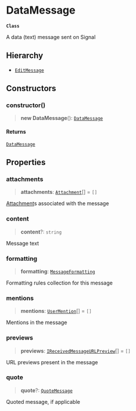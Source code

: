 # DataMessage

**`Class`**

A data (text) message sent on Signal

## Hierarchy

* [`EditMessage`](class.editmessage.md)

## Constructors

### constructor()

> **new DataMessage**(): [`DataMessage`](class.datamessage.md)

#### Returns

[`DataMessage`](class.datamessage.md)

## Properties

### attachments

> **attachments**: [`Attachment`](class.attachment.md)\[] = `[]`

[Attachment](class.attachment.md)s associated with the message

### content

> **content**?: `string`

Message text

### formatting

> **formatting**: [`MessageFormatting`](class.messageformatting.md)

Formatting rules collection for this message

### mentions

> **mentions**: [`UserMention`](class.usermention.md)\[] = `[]`

Mentions in the message

### previews

> **previews**: [`IReceivedMessageURLPreview`](https://github.com/RaindropsSys/signal.js-docs/blob/mane/reference/interfaces/interface.IReceivedMessageURLPreview.md)\[] = `[]`

URL previews present in the message

### quote

> **quote**?: [`QuoteMessage`](class.quotemessage.md)

Quoted message, if applicable
